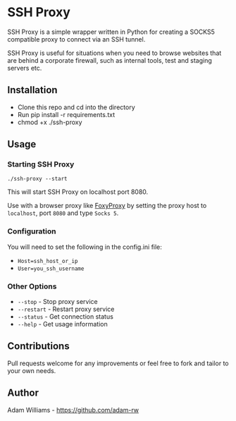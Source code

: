 # SSH Proxy

SSH Proxy is a simple wrapper written in Python for creating a SOCKS5 compatible proxy to connect via an SSH tunnel.

SSH Proxy is useful for situations when you need to browse websites that are behind a corporate firewall, such as internal tools, test and staging servers etc.

## Installation

* Clone this repo and cd into the directory
* Run pip install -r requirements.txt
* chmod +x ./ssh-proxy

## Usage

### Starting SSH Proxy

`./ssh-proxy --start`

This will start SSH Proxy on localhost port 8080.

Use with a browser proxy like [FoxyProxy](https://getfoxyproxy.org/) by setting the proxy host to `localhost`, port `8080` and type `Socks 5`.

### Configuration

You will need to set the following in the config.ini file:

* `Host=ssh_host_or_ip`
* `User=you_ssh_username`

### Other Options

* `--stop` - Stop proxy service
* `--restart` - Restart proxy service
* `--status` - Get connection status
* `--help` - Get usage information

## Contributions

Pull requests welcome for any improvements or feel free to fork and tailor to your own needs.

## Author

Adam Williams - <https://github.com/adam-rw>